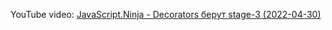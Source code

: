 YouTube video: [JavaScript.Ninja - Decorators берут stage-3 (2022-04-30)](https://www.youtube.com/watch?v=-KszsBv4fbo)
